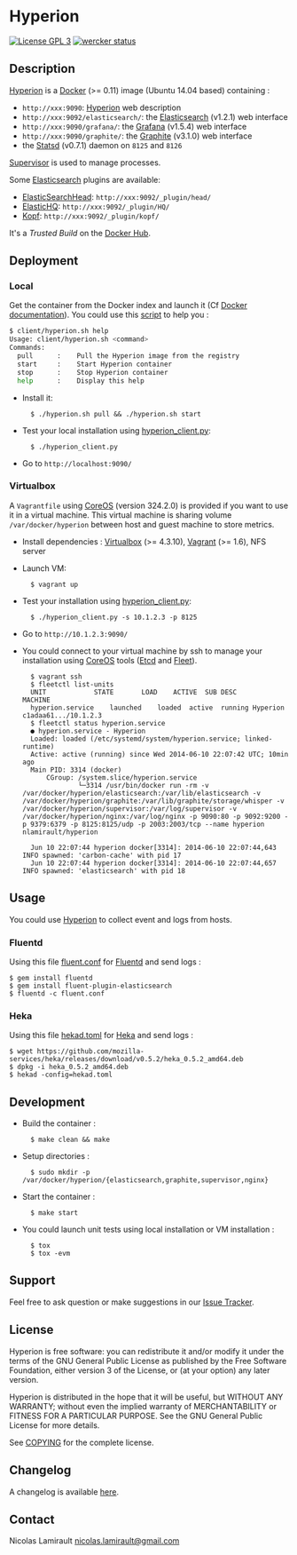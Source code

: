 # Hyperion

[![License GPL 3][badge-license]][COPYING]
[![wercker status](https://app.wercker.com/status/a6dff1d550ed9c6aa3c466045bf1d51f/s "wercker status")](https://app.wercker.com/project/bykey/a6dff1d550ed9c6aa3c466045bf1d51f)

## Description

[Hyperion][] is a [Docker][] (>= 0.11) image (Ubuntu 14.04 based) containing :
* `http://xxx:9090`: [Hyperion][] web description
* `http://xxx:9092/elasticsearch/`: the [Elasticsearch][] (v1.2.1) web interface
* `http://xxx:9090/grafana/`: the [Grafana][] (v1.5.4) web interface
* `http://xxx:9090/graphite/`: the [Graphite][] (v3.1.0) web interface
* the [Statsd][] (v0.7.1) daemon on `8125` and `8126`

[Supervisor][] is used to manage processes.

Some [Elasticsearch][] plugins are available:
* [ElasticSearchHead][]: `http://xxx:9092/_plugin/head/`
* [ElasticHQ][]: `http://xxx:9092/_plugin/HQ/`
* [Kopf][]: `http://xxx:9092/_plugin/kopf/`

It's a *Trusted Build* on the [Docker Hub](https://registry.hub.docker.com/u/nlamirault/hyperion).


## Deployment

### Local

Get the container from the Docker index and launch it (Cf [Docker documentation](http://docs.docker.io/)). You could use this [script](client/hyperion.sh) to help you :
```bash
$ client/hyperion.sh help
Usage: client/hyperion.sh <command>
Commands:
  pull      :    Pull the Hyperion image from the registry
  start     :    Start Hyperion container
  stop      :    Stop Hyperion container
  help      :    Display this help
```

* Install it:

        $ ./hyperion.sh pull && ./hyperion.sh start


* Test your local installation using [hyperion_client.py](client/hyperion_client.py):

        $ ./hyperion_client.py

* Go to `http://localhost:9090/`


### Virtualbox

A `Vagrantfile` using [CoreOS][] (version 324.2.0) is provided if you want to use it in a virtual machine. This virtual machine is sharing volume `/var/docker/hyperion` between host and guest machine to store metrics.

* Install dependencies : [Virtualbox][] (>= 4.3.10), [Vagrant][] (>= 1.6), NFS server

* Launch VM:

        $ vagrant up

* Test your installation using [hyperion_client.py](client/hyperion_client.py):

        $ ./hyperion_client.py -s 10.1.2.3 -p 8125

* Go to `http://10.1.2.3:9090/`

* You could connect to your virtual machine by ssh to manage your installation using [CoreOS][] tools ([Etcd][] and [Fleet][]).

        $ vagrant ssh
        $ fleetctl list-units
        UNIT			STATE		LOAD	ACTIVE	SUB	DESC		MACHINE
        hyperion.service	launched	loaded	active	running	Hyperion	c1adaa61.../10.1.2.3
        $ fleetctl status hyperion.service
        ● hyperion.service - Hyperion
        Loaded: loaded (/etc/systemd/system/hyperion.service; linked-runtime)
        Active: active (running) since Wed 2014-06-10 22:07:42 UTC; 10min ago
        Main PID: 3314 (docker)
            CGroup: /system.slice/hyperion.service
                    └─3314 /usr/bin/docker run -rm -v /var/docker/hyperion/elasticsearch:/var/lib/elasticsearch -v /var/docker/hyperion/graphite:/var/lib/graphite/storage/whisper -v /var/docker/hyperion/supervisor:/var/log/supervisor -v /var/docker/hyperion/nginx:/var/log/nginx -p 9090:80 -p 9092:9200 -p 9379:6379 -p 8125:8125/udp -p 2003:2003/tcp --name hyperion nlamirault/hyperion

        Jun 10 22:07:44 hyperion docker[3314]: 2014-06-10 22:07:44,643 INFO spawned: 'carbon-cache' with pid 17
        Jun 10 22:07:44 hyperion docker[3314]: 2014-06-10 22:07:44,657 INFO spawned: 'elasticsearch' with pid 18



## Usage

You could use [Hyperion][] to collect event and logs from hosts.

### Fluentd

Using this file [fluent.conf][] for [Fluentd][] and send logs :

    $ gem install fluentd
    $ gem install fluent-plugin-elasticsearch
    $ fluentd -c fluent.conf

### Heka

Using this file [hekad.toml][] for [Heka][] and send logs :

    $ wget https://github.com/mozilla-services/heka/releases/download/v0.5.2/heka_0.5.2_amd64.deb
    $ dpkg -i heka_0.5.2_amd64.deb
    $ hekad -config=hekad.toml


## Development

* Build the container :

        $ make clean && make

* Setup directories :

        $ sudo mkdir -p /var/docker/hyperion/{elasticsearch,graphite,supervisor,nginx}

* Start the container :

        $ make start

* You could launch unit tests using local installation or VM installation :

        $ tox
        $ tox -evm


## Support

Feel free to ask question or make suggestions in our [Issue Tracker][].


## License

Hyperion is free software: you can redistribute it and/or modify it under the
terms of the GNU General Public License as published by the Free Software
Foundation, either version 3 of the License, or (at your option) any later
version.

Hyperion is distributed in the hope that it will be useful, but WITHOUT ANY
WARRANTY; without even the implied warranty of MERCHANTABILITY or FITNESS FOR A
PARTICULAR PURPOSE.  See the GNU General Public License for more details.

See [COPYING][] for the complete license.


## Changelog

A changelog is available [here](ChangeLog.md).


## Contact

Nicolas Lamirault <nicolas.lamirault@gmail.com>



[Hyperion]: https://github.com/nlamirault/hyperion
[COPYING]: https://github.com/nlamirault/hyperion/blob/master/COPYING
[Issue tracker]: https://github.com/nlamirault/hyperion/issues
[fluent.conf]: https://github.com/nlamirault/hyperion/blob/master/logs/fluent.conf
[hekad.toml]: https://github.com/nlamirault/hyperion/blob/master/logs/hekad.toml

[badge-license]: https://img.shields.io/badge/license-GPL_3-green.svg?style=flat

[Docker]: https://www.docker.io
[CoreOS]: http://coreos.com
[Etcd]: http://coreos.com/using-coreos/etcd
[Fleet]: http://coreos.com/using-coreos/clustering/
[Nginx]: http://nginx.org
[Elasticsearch]: http://www.elasticsearch.org
[Redis]: http://www.redis.io
[Graphite]: http://graphite.readthedocs.org/en/latest
[Grafana]: http://grafana.org/
[Carbon]: http://graphite.readthedocs.org/en/latest/carbon-daemons.html
[Statsd]: https://github.com/etsy/statsd/wiki
[ElasticSearchHead]: http://mobz.github.io/elasticsearch-head
[ElasticHQ]: http://www.elastichq.org
[Kopf]: https://github.com/lmenezes/elasticsearch-kopf
[Virtualbox]: https://www.virtualbox.org
[Vagrant]: http://downloads.vagrantup.com
[Fluentd]: http://fluentd.org/
[Heka]: http://hekad.readthedocs.org/en/latest/
[Supervisor]: http://supervisord.org
